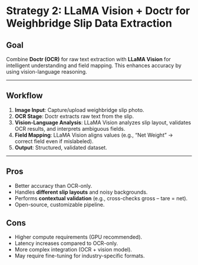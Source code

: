 # Strategy 2: LLaMA Vision + Doctr for Weighbridge Slip Data Extraction

## Goal
Combine **Doctr (OCR)** for raw text extraction with **LLaMA Vision** for intelligent understanding and field mapping. This enhances accuracy by using vision-language reasoning.

---

## Workflow
1. **Image Input**: Capture/upload weighbridge slip photo.
2. **OCR Stage**: Doctr extracts raw text from the slip.
3. **Vision-Language Analysis**: LLaMA Vision analyzes slip layout, validates OCR results, and interprets ambiguous fields.
4. **Field Mapping**: LLaMA Vision aligns values (e.g., “Net Weight” → correct field even if mislabeled).
5. **Output**: Structured, validated dataset.

---

## Pros
- Better accuracy than OCR-only.
- Handles **different slip layouts** and noisy backgrounds.
- Performs **contextual validation** (e.g., cross-checks gross – tare = net).
- Open-source, customizable pipeline.

## Cons
- Higher compute requirements (GPU recommended).
- Latency increases compared to OCR-only.
- More complex integration (OCR + vision model).
- May require fine-tuning for industry-specific formats.

